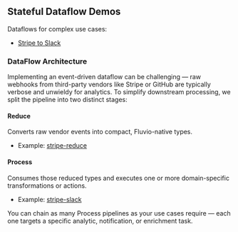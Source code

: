 ## Stateful Dataflow Demos

Dataflows for complex use cases:

* [Stripe to Slack](./stripe-to-slack)


### DataFlow Architecture

Implementing an event-driven dataflow can be challenging — raw webhooks from third-party vendors like Stripe or GitHub are typically verbose and unwieldy for analytics. To simplify downstream processing, we split the pipeline into two distinct stages:

#### Reduce
Converts raw vendor events into compact, Fluvio-native types.
* Example: [stripe-reduce](./stripe-to-slack//stripe-reduce/)

#### Process
Consumes those reduced types and executes one or more domain-specific transformations or actions.
* Example: [stripe-slack](./stripe-to-slack//stripe-slack/)

You can chain as many Process pipelines as your use cases require — each one targets a specific analytic, notification, or enrichment task.
